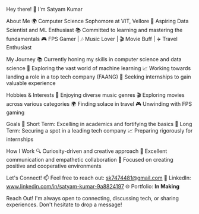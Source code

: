 Hey there! 👋 I'm Satyam Kumar


About Me
🌍 Computer Science Sophomore at VIT, Vellore
🚀 Aspiring Data Scientist and ML Enthusiast
📚 Committed to learning and mastering the fundamentals
🎮 FPS Gamer | 🎶 Music Lover | 🎬 Movie Buff | ✈️ Travel Enthusiast

My Journey
📚 Currently honing my skills in computer science and data science
🔭 Exploring the vast world of machine learning
📈 Working towards landing a role in a top tech company (FAANG)
🌟 Seeking internships to gain valuable experience

Hobbies & Interests
🎵 Enjoying diverse music genres
🎬 Exploring movies across various categories
🌍 Finding solace in travel
🎮 Unwinding with FPS gaming

Goals
🎯 Short Term: Excelling in academics and fortifying the basics
🚀 Long Term: Securing a spot in a leading tech company
📈 Preparing rigorously for internships

How I Work
🔍 Curiosity-driven and creative approach
🤝 Excellent communication and empathetic collaboration
🌟 Focused on creating positive and cooperative environments

Let's Connect!
📫 Feel free to reach out: sk7474481@gmail.com
🔗 LinkedIn: www.linkedin.com/in/satyam-kumar-9a8824197
🌐 Portfolio: **In Making**

Reach Out!
I'm always open to connecting, discussing tech, or sharing experiences. Don't hesitate to drop a message!


